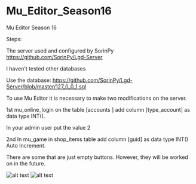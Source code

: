 # Mu_Editor_Season16
Mu Editor Season 16

Steps:

The server used and configured by SorinPy
https://github.com/SorinPy/Lgd-Server

I haven't tested other databases

Use the database:
https://github.com/SorinPy/Lgd-Server/blob/master/127_0_0_1.sql


To use Mu Editor it is necessary to make two modifications on the server.

1st mu_online_login
on the table
[accounts ] add column [type_account] as data type INT().

In your admin user put the value 2

2nd In mu_game in shop_items table
add column [guid] as data type INT() Auto Increment.

There are some that are just empty buttons.
However, they will be worked on in the future.

![alt text](https://i.ibb.co/znDrW6H/login.png)
![alt text](https://i.ibb.co/C5T62yt/main5.png)
